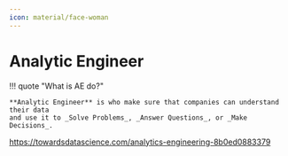 ```yaml
---
icon: material/face-woman
---
```


# Analytic Engineer

!!! quote "What is AE do?"

    **Analytic Engineer** is who make sure that companies can understand their data
    and use it to _Solve Problems_, _Answer Questions_, or _Make Decisions_.

https://towardsdatascience.com/analytics-engineering-8b0ed0883379
